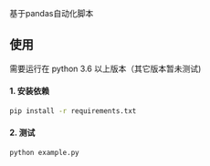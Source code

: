基于pandas自动化脚本

## 使用
需要运行在 python 3.6 以上版本（其它版本暂未测试)
#### 1. 安装依赖
```bash
pip install -r requirements.txt
```
#### 2. 测试 
```bash
python example.py
```
